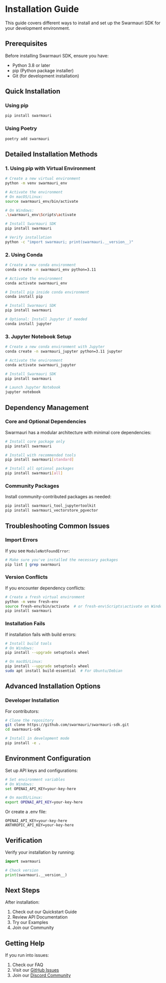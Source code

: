 # Installation Guide

This guide covers different ways to install and set up the Swarmauri SDK for your development environment.

## Prerequisites

Before installing Swarmauri SDK, ensure you have:

- Python 3.8 or later
- pip (Python package installer)
- Git (for development installation)

## Quick Installation

### Using pip

```bash
pip install swarmauri
```

### Using Poetry

```bash
poetry add swarmauri
```

## Detailed Installation Methods

### 1. Using pip with Virtual Environment

```bash
# Create a new virtual environment
python -m venv swarmauri_env

# Activate the environment
# On macOS/Linux:
source swarmauri_env/bin/activate

# On Windows:
.\swarmauri_env\Scripts\activate

# Install Swarmauri SDK
pip install swarmauri

# Verify installation
python -c "import swarmauri; print(swarmauri.__version__)"
```

### 2. Using Conda

```bash
# Create a new conda environment
conda create -n swarmauri_env python=3.11

# Activate the environment
conda activate swarmauri_env

# Install pip inside conda environment
conda install pip

# Install Swarmauri SDK
pip install swarmauri

# Optional: Install Jupyter if needed
conda install jupyter
```

### 3. Jupyter Notebook Setup

```bash
# Create a new conda environment with Jupyter
conda create -n swarmauri_jupyter python=3.11 jupyter

# Activate the environment
conda activate swarmauri_jupyter

# Install Swarmauri SDK
pip install swarmauri

# Launch Jupyter Notebook
jupyter notebook
```

## Dependency Management

### Core and Optional Dependencies

Swarmauri has a modular architecture with minimal core dependencies:

```bash
# Install core package only
pip install swarmauri

# Install with recommended tools
pip install swarmauri[standard]

# Install all optional packages
pip install swarmauri[all]
```

### Community Packages

Install community-contributed packages as needed:

```bash
pip install swarmauri_tool_jupytertoolkit
pip install swarmauri_vectorstore_pgvector
```

## Troubleshooting Common Issues

### Import Errors

If you see `ModuleNotFoundError`:

```bash
# Make sure you've installed the necessary packages
pip list | grep swarmauri
```

### Version Conflicts

If you encounter dependency conflicts:

```bash
# Create a fresh virtual environment
python -m venv fresh-env
source fresh-env/bin/activate  # or fresh-env\Scripts\activate on Windows
pip install swarmauri
```

### Installation Fails

If installation fails with build errors:

```bash
# Install build tools
# On Windows:
pip install --upgrade setuptools wheel

# On macOS/Linux:
pip install --upgrade setuptools wheel
sudo apt install build-essential  # For Ubuntu/Debian
```

## Advanced Installation Options

### Developer Installation

For contributors:

```bash
# Clone the repository
git clone https://github.com/swarmauri/swarmauri-sdk.git
cd swarmauri-sdk

# Install in development mode
pip install -e .
```


## Environment Configuration

Set up API keys and configurations:

```bash
# Set environment variables
# On Windows:
set OPENAI_API_KEY=your-key-here

# On macOS/Linux:
export OPENAI_API_KEY=your-key-here
```

Or create a .env file:

```env
OPENAI_API_KEY=your-key-here
ANTHROPIC_API_KEY=your-key-here
```

## Verification

Verify your installation by running:

```python
import swarmauri

# Check version
print(swarmauri.__version__)
```

## Next Steps

After installation:

1. Check out our Quickstart Guide
2. Review API Documentation
3. Try our Examples
4. Join our Community

## Getting Help

If you run into issues:

1. Check our FAQ
2. Visit our [GitHub Issues](https://github.com/swarmauri/swarmauri-sdk/issues)
3. Join our [Discord Community](https://discord.gg/swarmauri)

